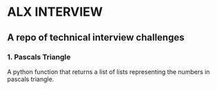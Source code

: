 # ALX INTERVIEW
## A repo of technical interview challenges
### 1. Pascals Triangle
A python function that returns a list of lists representing the numbers in pascals triangle.
